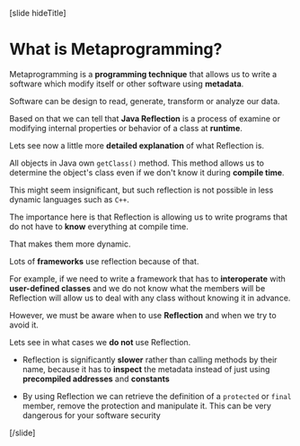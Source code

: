 [slide hideTitle]

# What is Metaprogramming?

Metaprogramming is a **programming technique** that allows us to write a software which modify itself or other software using **metadata**.

Software can be design to read, generate, transform or analyze our data.

Based on that we can tell that **Java Reflection** is a process of examine or modifying internal properties or behavior of a class at **runtime**.

Lets see now a little more **detailed explanation** of what Reflection is.

All objects in Java own `getClass()` method. This method allows us to determine the object's class even if we don't know it during **compile time**.

This might seem insignificant, but such reflection is not possible in less dynamic languages such as `C++`.

The importance here is that Reflection is allowing us to write programs that do not have to **know** everything at compile time. 

That makes them more dynamic.

Lots of **frameworks** use reflection because of that. 

For example, if we need to write a framework that has to **interoperate** with **user-defined classes** and we do not know what the members will be Reflection will allow us to deal with any class without knowing it in advance.

However, we must be aware when to use **Reflection** and when we try to avoid it.

Lets see in what cases we **do not** use Reflection.

- Reflection is significantly **slower** rather than calling methods by their name, because it has to **inspect** the metadata instead of just using **precompiled addresses** and **constants**

- By using Reflection we can retrieve the definition of a `protected` or `final` member, remove the protection and manipulate it. This can be very dangerous for your software security

[/slide]